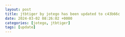 ```yaml
---
layout: post
title: jtbtiger by jotego has been updated to c43b66c
date: 2024-03-02 08:26:02 +0000
categories: [jotego, jtbtiger]
tags: [update]
---
```


